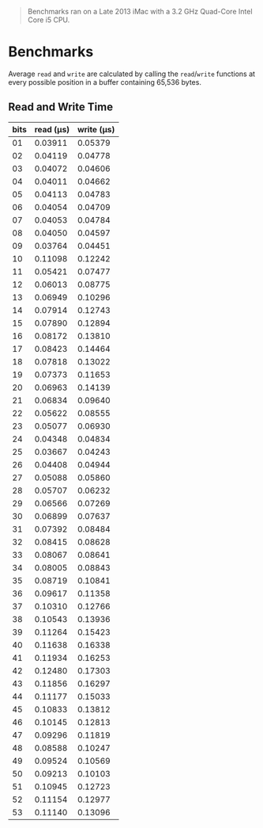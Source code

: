 > Benchmarks ran on a Late 2013 iMac with a 3.2 GHz Quad-Core Intel Core i5 CPU.

# Benchmarks
Average `read` and `write` are calculated by calling the `read`/`write` functions at every possible position in a buffer containing 65,536 bytes.

## Read and Write Time
|bits|read (μs)|write (μs)
|----|---------|---------|
| 01 | 0.03911 | 0.05379 |
| 02 | 0.04119 | 0.04778 |
| 03 | 0.04072 | 0.04606 |
| 04 | 0.04011 | 0.04662 |
| 05 | 0.04113 | 0.04783 |
| 06 | 0.04054 | 0.04709 |
| 07 | 0.04053 | 0.04784 |
| 08 | 0.04050 | 0.04597 |
| 09 | 0.03764 | 0.04451 |
| 10 | 0.11098 | 0.12242 |
| 11 | 0.05421 | 0.07477 |
| 12 | 0.06013 | 0.08775 |
| 13 | 0.06949 | 0.10296 |
| 14 | 0.07914 | 0.12743 |
| 15 | 0.07890 | 0.12894 |
| 16 | 0.08172 | 0.13810 |
| 17 | 0.08423 | 0.14464 |
| 18 | 0.07818 | 0.13022 |
| 19 | 0.07373 | 0.11653 |
| 20 | 0.06963 | 0.14139 |
| 21 | 0.06834 | 0.09640 |
| 22 | 0.05622 | 0.08555 |
| 23 | 0.05077 | 0.06930 |
| 24 | 0.04348 | 0.04834 |
| 25 | 0.03667 | 0.04243 |
| 26 | 0.04408 | 0.04944 |
| 27 | 0.05088 | 0.05860 |
| 28 | 0.05707 | 0.06232 |
| 29 | 0.06566 | 0.07269 |
| 30 | 0.06899 | 0.07637 |
| 31 | 0.07392 | 0.08484 |
| 32 | 0.08415 | 0.08628 |
| 33 | 0.08067 | 0.08641 |
| 34 | 0.08005 | 0.08843 |
| 35 | 0.08719 | 0.10841 |
| 36 | 0.09617 | 0.11358 |
| 37 | 0.10310 | 0.12766 |
| 38 | 0.10543 | 0.13936 |
| 39 | 0.11264 | 0.15423 |
| 40 | 0.11638 | 0.16338 |
| 41 | 0.11934 | 0.16253 |
| 42 | 0.12480 | 0.17303 |
| 43 | 0.11856 | 0.16297 |
| 44 | 0.11177 | 0.15033 |
| 45 | 0.10833 | 0.13812 |
| 46 | 0.10145 | 0.12813 |
| 47 | 0.09296 | 0.11819 |
| 48 | 0.08588 | 0.10247 |
| 49 | 0.09524 | 0.10569 |
| 50 | 0.09213 | 0.10103 |
| 51 | 0.10945 | 0.12723 |
| 52 | 0.11154 | 0.12977 |
| 53 | 0.11140 | 0.13096 |